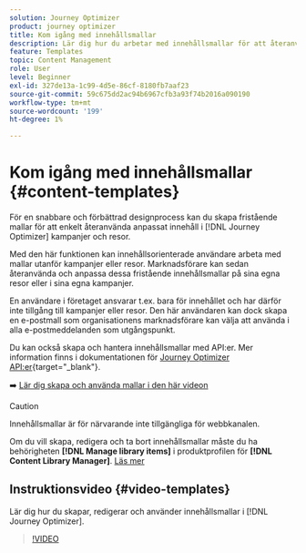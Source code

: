 ```yaml
---
solution: Journey Optimizer
product: journey optimizer
title: Kom igång med innehållsmallar
description: Lär dig hur du arbetar med innehållsmallar för att återanvända innehåll i Journey Optimizer kampanjer och resor
feature: Templates
topic: Content Management
role: User
level: Beginner
exl-id: 327de13a-1c99-4d5e-86cf-8180fb7aaf23
source-git-commit: 59c675dd2ac94b6967cfb3a93f74b2016a090190
workflow-type: tm+mt
source-wordcount: '199'
ht-degree: 1%

---
```



# Kom igång med innehållsmallar {#content-templates}

För en snabbare och förbättrad designprocess kan du skapa fristående mallar för att enkelt återanvända anpassat innehåll i [!DNL Journey Optimizer] kampanjer och resor.

Med den här funktionen kan innehållsorienterade användare arbeta med mallar utanför kampanjer eller resor. Marknadsförare kan sedan återanvända och anpassa dessa fristående innehållsmallar på sina egna resor eller i sina egna kampanjer.

<!--![](../rn/assets/do-not-localize/content-template.gif)-->

En användare i företaget ansvarar t.ex. bara för innehållet och har därför inte tillgång till kampanjer eller resor. Den här användaren kan dock skapa en e-postmall som organisationens marknadsförare kan välja att använda i alla e-postmeddelanden som utgångspunkt.

Du kan också skapa och hantera innehållsmallar med API:er. Mer information finns i dokumentationen för [Journey Optimizer API:er](https://developer.adobe.com/journey-optimizer-apis/references/content/){target="_blank"}.

➡️ [Lär dig skapa och använda mallar i den här videon](#video-templates)

>[!CAUTION]
>
>Innehållsmallar är för närvarande inte tillgängliga för webbkanalen.
>
>Om du vill skapa, redigera och ta bort innehållsmallar måste du ha behörigheten **[!DNL Manage library items]** i produktprofilen för **[!DNL Content Library Manager]**. [Läs mer](../administration/ootb-product-profiles.md#content-library-manager)

## Instruktionsvideo {#video-templates}

Lär dig hur du skapar, redigerar och använder innehållsmallar i [!DNL Journey Optimizer].

>[!VIDEO](https://video.tv.adobe.com/v/3413743/?quality=12)
